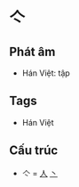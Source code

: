 # 亽

## Phát âm
* Hán Việt: tập

## Tags
* Hán Việt

## Cấu trúc
* 亽 = [人](人.md) [丶](丶.md)

<script>window.HANZI_FIELD='亽';</script>